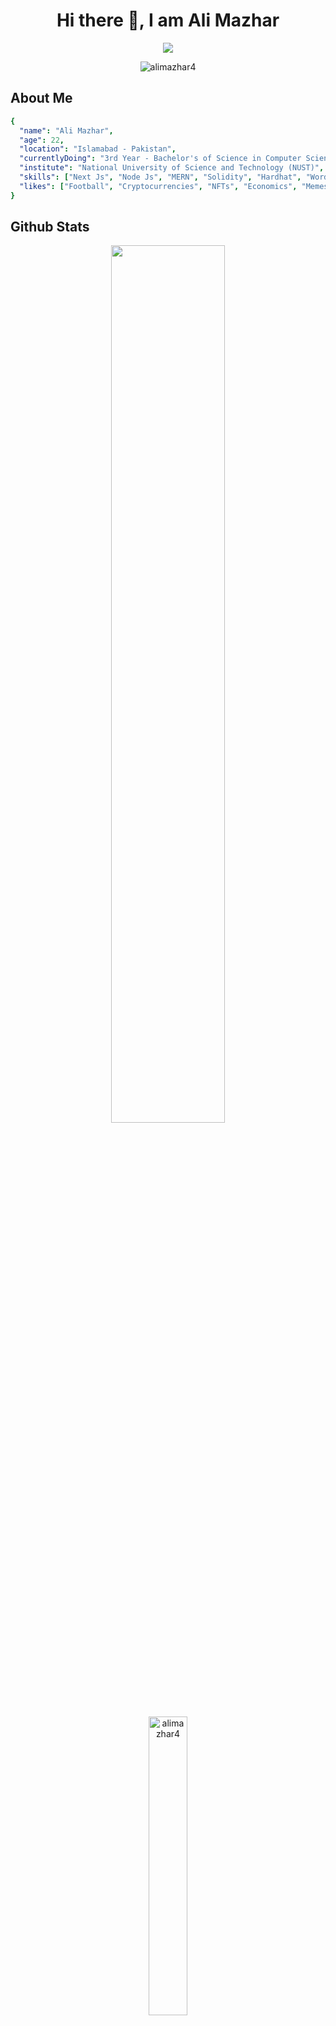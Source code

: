 <h1 align="center"><b>Hi there 👋, I am Ali Mazhar</b></h1>

<p align="center">
<img src="https://readme-typing-svg.herokuapp.com?font=Time+New+Roman&color=cyan&size=25&center=true&vCenter=true&width=600&height=100&lines=Web+and+Blockchain+Developer;">
</p>
<p align="center"> 
  <img src="https://komarev.com/ghpvc/?username=alimazhar4&label=Profile%20Views&color=0e75b6&style=flat-square" alt="alimazhar4" />
</p>
 

<h2>About Me</h2>

```yaml
{
  "name": "Ali Mazhar",
  "age": 22,
  "location": "Islamabad - Pakistan",
  "currentlyDoing": "3rd Year - Bachelor's of Science in Computer Science (BSCS)",
  "institute": "National University of Science and Technology (NUST)",
  "skills": ["Next Js", "Node Js", "MERN", "Solidity", "Hardhat", "WordPress", "Figma", "Adobe Illustrator"],
  "likes": ["Football", "Cryptocurrencies", "NFTs", "Economics", "Memes"]
}
```

<h2>Github Stats</h2>
<p align="center">
  <img width="60%" src="https://github-readme-streak-stats.herokuapp.com?user=alimazhar4&theme=tokyonight&date_format=M%20j%5B%2C%20Y%5D&hide_border=true" />
  <!--<img width="46.5%" src="https://github-readme-stats.vercel.app/api?username=alimazhar4&theme=tokyonight&hide_border=true" />-->
</p>
<p align="center">
  <img width="35%" src="https://github-readme-stats.vercel.app/api/top-langs?username=alimazhar4&show_icons=true&locale=en&layout=compact&theme=tokyonight&hide=c&hide_border=true" alt="alimazhar4" />
</p>

 
<h2 align="left">Connect with me:</h2>
<p align="center">
<a href="https://www.linkedin.com/in/alimazhar4/" target="blank"><img align="center" src="https://user-images.githubusercontent.com/59063759/223202989-4221e075-0ff5-44d3-b32f-40c99bfa4c7b.svg" alt="@alimazhar4" height="30" width="40" /></a>
<a href="https://discord.com/users/AliMazhar4#1086" target="blank"><img align="center" src="https://user-images.githubusercontent.com/59063759/223202408-21fbf6ec-cb89-4efa-9841-e18c7040630a.svg" alt="@alimazhar4" height="30" width="40" /></a>
<a href="https://twitter.com/alimazhar_am4" target="blank"><img align="center" src="https://user-images.githubusercontent.com/59063759/223202868-f88f2233-00c2-489d-b396-2036dc791fc2.svg" alt="@alimazhar4" height="30" width="40" /></a>
<a href="https://instagram.com/alimazhar.exe" target="blank"><img align="center" src="https://user-images.githubusercontent.com/59063759/223202527-1b387215-8834-4f34-bd33-eb36de2fc9cc.svg" alt="@alimazhar4" height="30" width="40" /></a>
<a href="mailto:alimaza4444@gmail.com" target="blank"><img align="center" src="https://user-images.githubusercontent.com/59063759/223203494-11a955d6-34d9-4a92-8bc3-3d1527f93034.svg" alt="@alimazhar4" height="30" width="40" /></a>
</p>
